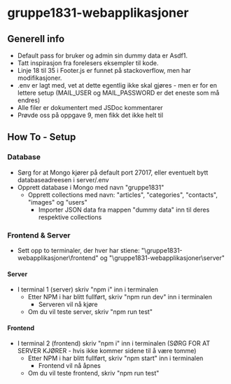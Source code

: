 # gruppe1831-webapplikasjoner
## Generell info
* Default pass for bruker og admin sin dummy data er Asdf1.
* Tatt inspirasjon fra forelesers eksempler til kode.
* Linje 18 til 35 i Footer.js er funnet på stackoverflow, men har modifikasjoner.
* .env er lagt med, vet at dette egentlig ikke skal gjøres - men er for en lettere setup (MAIL_USER og MAIL_PASSWORD er det eneste som må endres)
* Alle filer er dokumentert med JSDoc kommentarer
* Prøvde oss på oppgave 9, men fikk det ikke helt til
## How To - Setup
### Database
* Sørg for at Mongo kjører på default port 27017, eller eventuelt bytt databaseadreesen i server/.env
* Opprett database i Mongo med navn "gruppe1831"
  * Opprett collections med navn: "articles", "categories", "contacts", "images" og "users"
    * Importer JSON data fra mappen "dummy data" inn til deres respektive collections
### Frontend & Server
* Sett opp to terminaler, der hver har stiene: "\gruppe1831-webapplikasjoner\frontend" og "\gruppe1831-webapplikasjoner\server"
#### Server
  * I terminal 1 (server) skriv "npm i" inn i terminalen
    * Etter NPM i har blitt fullført, skriv "npm run dev" inn i terminalen
      * Serveren vil nå kjøre
    * Om du vil teste server, skriv "npm run test"
#### Frontend
  * I terminal 2 (frontend) skriv "npm i" inn i terminalen (SØRG FOR AT SERVER KJØRER - hvis ikke kommer sidene til å være tomme)
    * Etter NPM i har blitt fullført, skriv "npm start" inn i terminalen
      * Frontend vil nå åpnes
    * Om du vil teste frontend, skriv "npm run test"
